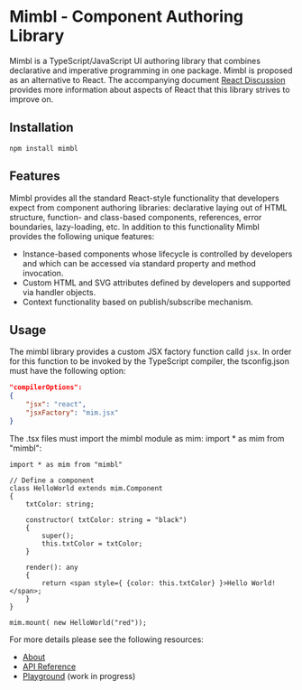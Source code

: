 # Mimbl - Component Authoring Library
Mimbl is a TypeScript/JavaScript UI authoring library that combines declarative and imperative programming in one package. Mimbl is proposed as an alternative to React. The accompanying document [React Discussion](http://mmichlin66.github.io/2019/08/10/React-Discussion.html) provides more information about aspects of React that this library strives to improve on.

## Installation

```
npm install mimbl
```

## Features
Mimbl provides all the standard React-style functionality that developers expect from component authoring libraries: declarative laying out of HTML structure, function- and class-based components, references, error boundaries, lazy-loading, etc. In addition to this functionality Mimbl provides the following unique features:

- Instance-based components whose lifecycle is controlled by developers and which can be accessed via standard property and method invocation.
- Custom HTML and SVG attributes defined by developers and supported via handler objects.
- Context functionality based on publish/subscribe mechanism.

## Usage
The mimbl library provides a custom JSX factory function calld `jsx`. In order for this function to be invoked by the TypeScript compiler, the tsconfig.json must have the following option:

```json
"compilerOptions":
{
    "jsx": "react",
    "jsxFactory": "mim.jsx"
}
 ```

The .tsx files must import the mimbl module as mim: import * as mim from "mimbl":

```tsx
import * as mim from "mimbl"

// Define a component
class HelloWorld extends mim.Component
{
    txtColor: string;

    constructor( txtColor: string = "black")
    {
        super();
        this.txtColor = txtColor;
    }
    
    render(): any
    {
        return <span style={ {color: this.txtColor} }>Hello World!</span>;
    }
}

mim.mount( new HelloWorld("red"));
```

For more details please see the following resources:
* [About](https://mmichlin66.github.io/mimbl/mimblAbout.html)
* [API Reference](https://mmichlin66.github.io/mimbl/mimblReference.html)
* [Playground](https://mmichlin66.github.io/mimbl/mimblDemo.html) (work in progress)


